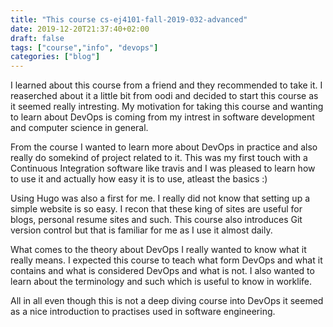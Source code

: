 ```yaml
---
title: "This course cs-ej4101-fall-2019-032-advanced"
date: 2019-12-20T21:37:40+02:00
draft: false
tags: ["course","info", "devops"]
categories: ["blog"]
---
```


I learned about this course from a friend and they recommended to take it. I reaserched about it a little bit from oodi and decided to start this course as it seemed really intresting.
My motivation for taking this course and wanting to learn about DevOps is coming from my intrest in software development and computer science in general.

From the course I wanted to learn more about DevOps in practice and also really do somekind of project related to it. This was my first touch with a Continuous Integration software like travis and I was pleased to learn how to use it and actually how easy it is to use, atleast the basics :)

Using Hugo was also a first for me. I really did not know that setting up a simple website is so easy. I recon that these king of sites are useful for blogs, personal resume sites and such.
This course also introduces Git version control but that is familiar for me as I use it almost daily.

What comes to the theory about DevOps I really wanted to know what it really means. I expected this course to teach what form DevOps and what it contains and what is considered DevOps and what is not. I also wanted to learn about the terminology and such which is useful to know in worklife.

All in all even though this is not a deep diving course into DevOps it seemed as a nice introduction to practises used in software engineering.